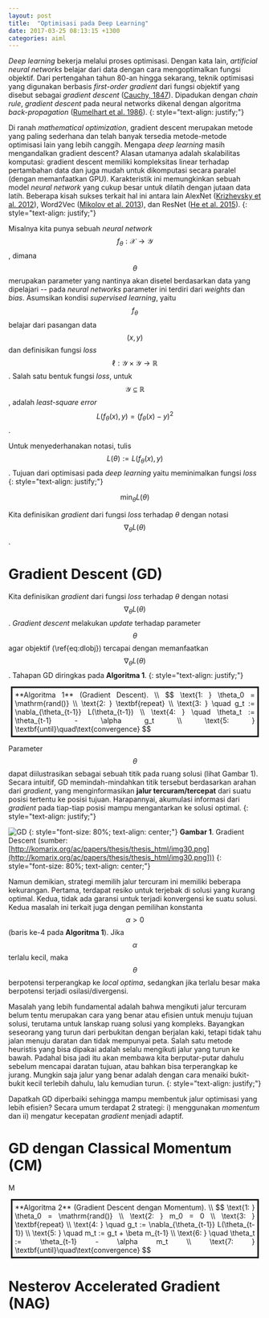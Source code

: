 ```yaml
---
layout: post
title:  "Optimisasi pada Deep Learning"
date: 2017-03-25 08:13:15 +1300
categories: aiml
---
```


*Deep learning* bekerja melalui proses optimisasi. 
Dengan kata lain, *artificial neural networks* belajar dari data dengan cara mengoptimalkan fungsi objektif.
Dari pertengahan tahun 80-an hingga sekarang, teknik optimisasi yang digunakan berbasis *first-order gradient* dari fungsi objektif yang disebut sebagai *gradient descent* ([Cauchy, 1847](http://gallica.bnf.fr/ark:/12148/bpt6k2982c.image.f540.pagination.langEN)).
Dipadukan dengan *chain rule*, *gradient descent* pada neural networks dikenal dengan algoritma *back-propagation* ([Rumelhart et al. 1986](http://www.cs.toronto.edu/~fritz/absps/pdp8.pdf)). 
{: style="text-align: justify;"}

Di ranah *mathematical optimization*, gradient descent merupakan metode yang paling sederhana dan telah banyak tersedia metode-metode optimisasi lain yang lebih canggih. 
Mengapa *deep learning* masih mengandalkan gradient descent? 
Alasan utamanya adalah skalabilitas komputasi: gradient descent memiliki kompleksitas linear terhadap pertambahan data dan juga mudah untuk dikomputasi secara paralel (dengan memanfaatkan GPU).
Karakteristik ini memungkinkan sebuah model *neural network* yang cukup besar untuk dilatih dengan jutaan data latih.
Beberapa kisah sukses terkait hal ini antara lain AlexNet ([Krizhevsky et al. 2012](https://papers.nips.cc/paper/4824-imagenet-classification-with-deep-convolutional-neural-networks.pdf)), Word2Vec ([Mikolov et al. 2013](https://papers.nips.cc/paper/5021-distributed-representations-of-words-and-phrases-and-their-compositionality.pdf)), dan ResNet ([He et al. 2015](https://arxiv.org/pdf/1512.03385.pdf)).
{: style="text-align: justify;"}


Misalnya kita punya sebuah *neural network* $$\displaystyle f_{\theta} : \mathcal{X} \rightarrow \mathcal{Y}$$, dimana $$\theta$$ merupakan parameter yang nantinya akan disetel berdasarkan data yang dipelajari -- pada *neural networks* parameter ini terdiri dari *weights* dan *bias*.
Asumsikan kondisi *supervised learning*, yaitu $$f_\theta$$ belajar dari pasangan data $$(x, y)$$ dan definisikan fungsi *loss* $$\displaystyle \ell: \mathcal{Y} \times \mathcal{Y} \rightarrow \mathbb{R}$$. 
Salah satu bentuk fungsi *loss*, untuk $$\mathcal{Y} \subseteq \mathbb{R}$$, adalah *least-square error* $$L\left(f_\theta(x), y \right) = \left( f_\theta(x) - y\right)^2$$.

Untuk menyederhanakan notasi, tulis $$L(\theta) := L(f_\theta(x), y)$$. 
Tujuan dari optimisasi pada *deep learning* yaitu meminimalkan fungsi *loss*
{: style="text-align: justify;"}

$$
\begin{equation}
\label{eq:dlobj}
	\min_{\theta} L(\theta)
\end{equation}
$$

Kita definisikan *gradient* dari fungsi *loss* terhadap $\theta$ dengan notasi $$\nabla_\theta L(\theta)$$.

 
# Gradient Descent (GD)
Kita definisikan *gradient* dari fungsi *loss* terhadap $\theta$ dengan notasi $$\nabla_\theta L(\theta)$$.
*Gradient descent* melakukan *update* terhadap parameter $$\theta$$ agar objektif (\ref{eq:dlobj}) tercapai 
dengan memanfaatkan $$\nabla_{\theta}L(\theta)$$. 
Tahapan GD diringkas pada __Algoritma 1__. 
{: style="text-align: justify;"}


<div markdown="1" style="border-style: solid; margin: 5px; padding: 5px; text-align: justify;">
**Algoritma 1** (Gradient Descent). \\
$$
\text{1: } \theta_0 = \mathrm{rand()} \\
\text{2: } \textbf{repeat} \\
\text{3: } \quad g_t := \nabla_{\theta_{t-1}} L(\theta_{t-1})  \\
\text{4: } \quad \theta_t := \theta_{t-1} - \alpha g_t \\
\text{5: } \textbf{until}\quad\text{convergence}
$$
</div>


Parameter $$\theta$$ dapat diilustrasikan sebagai sebuah titik pada ruang solusi (lihat Gambar 1).
Secara intuitif, GD memindah-mindahkan titik tersebut berdasarkan arahan dari *gradient*, 
yang menginformasikan **jalur tercuram/tercepat** dari suatu posisi tertentu ke posisi tujuan.
Harapannyai, akumulasi informasi dari *gradient* pada tiap-tiap posisi mampu mengantarkan ke solusi optimal.
{: style="text-align: justify;"}

![GD](http://komarix.org/ac/papers/thesis/thesis_html/img30.png "Gradient Descent")
{: style="font-size: 80%; text-align: center;"}
**Gambar 1**. Gradient Descent (sumber: [http://komarix.org/ac/papers/thesis/thesis_html/img30.png](http://komarix.org/ac/papers/thesis/thesis_html/img30.png]))
{: style="font-size: 80%; text-align: center;"}

Namun demikian, strategi memilih jalur tercuram ini memiliki beberapa kekurangan.
Pertama, terdapat resiko untuk terjebak di solusi yang kurang optimal. 
Kedua, tidak ada garansi untuk terjadi konvergensi ke suatu solusi.
Kedua masalah ini terkait juga dengan pemilihan konstanta $$\alpha > 0$$ (baris ke-4 pada **Algoritma 1**).
Jika $$\alpha$$ terlalu kecil, maka $$\theta$$ berpotensi terperangkap ke *local optima*, 
sedangkan jika terlalu besar maka berpotensi terjadi osilasi/divergensi.

Masalah yang lebih fundamental adalah bahwa mengikuti jalur tercuram belum tentu merupakan cara yang benar atau efisien untuk menuju tujuan solusi, 
terutama untuk lanskap ruang solusi yang kompleks.
Bayangkan seseorang yang turun dari perbukitan dengan berjalan kaki, tetapi tidak tahu jalan menuju daratan dan tidak mempunyai peta. 
Salah satu metode heuristis yang bisa dipakai adalah selalu mengikuti jalur yang turun ke bawah.
Padahal bisa jadi itu akan membawa kita berputar-putar dahulu sebelum mencapai daratan tujuan, atau bahkan bisa terperangkap ke jurang.
Mungkin saja jalur yang benar adalah dengan cara menaiki bukit-bukit kecil terlebih dahulu, lalu kemudian turun.
{: style="text-align: justify;"}


Dapatkah GD diperbaiki sehingga mampu membentuk jalur optimisasi yang lebih efisien? Secara umum terdapat 2 strategi: 
i) menggunakan *momentum* dan ii) mengatur kecepatan *gradient* menjadi adaptif.


# GD dengan Classical Momentum (CM)
M

<div markdown="1" style="border-style: solid; margin: 5px; padding: 5px; text-align: justify;">
**Algoritma 2** (Gradient Descent dengan Momentum). \\
$$
\text{1: } \theta_0 = \mathrm{rand()} \\
\text{2: } m_0 = 0 \\
\text{3: } \textbf{repeat} \\
\text{4: } \quad g_t := \nabla_{\theta_{t-1}} L(\theta_{t-1})  \\
\text{5: } \quad m_t := g_t + \beta m_{t-1} \\
\text{6: } \quad \theta_t := \theta_{t-1} - \alpha m_t \\
\text{7: } \textbf{until}\quad\text{convergence}
$$
</div>



# Nesterov Accelerated Gradient (NAG)

# 
